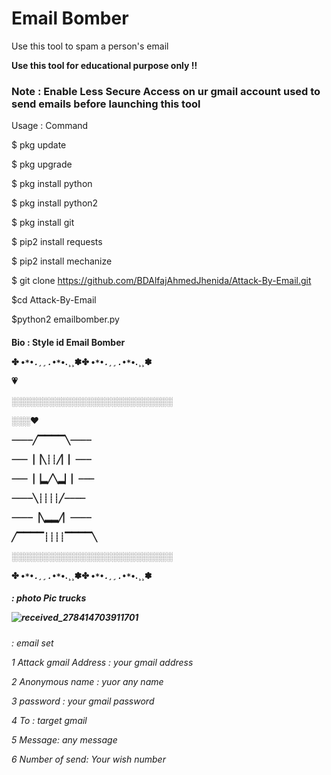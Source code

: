 # Email Bomber

Use this tool to spam a person's email

<b> Use this tool for educational purpose only !! </b>

<h3> Note : Enable Less Secure Access on ur gmail account used to send emails before launching this tool </h3>

Usage : 
Command 

$ pkg update

$ pkg upgrade

$ pkg install python

$ pkg install python2

$ pkg install git

$ pip2 install requests

$ pip2 install mechanize

$ git clone https://github.com/BDAlfajAhmedJhenida/Attack-By-Email.git

$cd Attack-By-Email

$python2 emailbomber.py

<h4> Bio : Style id Email Bomber

✤ •*`*•.¸¸.•*`*•.¸¸✽✤ •*`*•.¸¸.•*`*•.¸¸✽

💗

░░░░░░░░░░░░░░░░░░░░░░░░░░

░░░❤

┈┈┈┈╱▔▔▔▔╲┈┈┈┈

┈┈┈▕▕╲┊┊╱▏▏┈┈┈

┈┈┈▕▕▂╱╲▂▏▏┈┈┈

┈┈┈┈╲┊┊┊┊╱┈┈┈┈

┈┈┈┈▕╲▂▂╱▏┈┈┈┈

╱▔▔▔▔┊┊┊┊▔▔▔▔╲

░░░░░░░░░░░░░░░░░░░░░░░░░░

✤ •*`*•.¸¸.•*`*•.¸¸✽✤ •*`*•.¸¸.•*`*•.¸¸✽

<h5> : photo Pic trucks 

![received_278414703911701](https://user-images.githubusercontent.com/79386629/111058216-11f3bd00-84b7-11eb-9c45-11933264d8c3.jpeg)

<h6> : email set
  
  1 Attack gmail Address : your gmail address 
  
  2 Anonymous name : yuor any name
  
  3 password : your gmail password 
  
  4 To : target gmail
  
   
 5 Message: any message 
 
 6 Number of send: Your wish number
  
  
  
